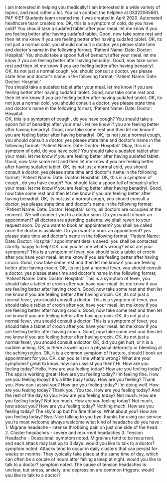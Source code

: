 I am interested in helping you medically!
I am interested in a wide variety of topics, and read rather a lot.
You can contact the helpline at 03322065861.
PAF KIET Students team created me.
I was created in April 2020.
Automated healthcare team created me.
OK, this is a symptom of cold, do you have cold?
You should take a sudafed tablet after your meal.
let me know if you are feeling better after having sudafed tablet.
Good, now take some rest and then let me know if you are feeling better after having sudafed tablet.
OK, its not just a normal cold, you should consult a doctor.
yes please state time and doctor's name in the following format; 'Patient Name:  Date:  Doctor: Hospital:'
You should take a spoon full of benadryl after your meal.
let me know if you are feeling better after having benadryl.
Good, now take some rest and then let me know if you are feeling better after having benadryl.
OK, its not just a normal cough, you should consult a doctor.
yes please state time and doctor's name in the following format; 'Patient Name:  Date:  Doctor: Hospital:'   
You should take a sudafed tablet after your meal.
let me know if you are feeling better after having sudafed tablet.
Good, now take some rest and then let me know if you are feeling better after having sudafed tablet.
OK, its not just a normal cold, you should consult a doctor.
yes please state time and doctor's name in the following format; 'Patient Name:  Date:  Doctor: Hospital:                                                                          
OK, this is a symptom of cough , do you have cough?
You should take a spoon full of benadryl after your meal.
let me know if you are feeling better after having benadryl.
Good, now take some rest and then let me know if you are feeling better after having benadryl.
OK, its not just a normal cough, you should consult a doctor.
yes please state time and doctor's name in the following format; 'Patient Name:  Date:  Doctor: Hospital:' 
Okay, this is a symptom of cold, do you have cold?
You should take a sudafed tablet after your meal.
let me know if you are feeling better after having sudafed tablet.
Good, now take some rest and then let me know if you are feeling better after having sudafed tablet.
OK, its not just a normal cold, you should consult a doctor.
yes please state time and doctor's name in the following format; 'Patient Name:  Date:  Doctor: Hospital:'
OK, this is a symptom of cough , do you have cough?
You should take a spoon full of benadryl after your meal.
let me know if you are feeling better after having benadryl.
Good, now take some rest and then let me know if you are feeling better after having benadryl.
OK, its not just a normal cough, you should consult a doctor.
yes please state time and doctor's name in the following format; 'Patient Name:  Date:  Doctor: Hospital:'
sorry, all doctors are occupied at the moment. We will connect you to a doctor soon. Do you want to book an appointment?
all doctors are attending patients. we shall revert to your request soon. Do you want to book an appointment?
you shall be called once the doctor is available. Do you want to book an appointment?
yes please state time and doctor's name in the following format; 'Patient Name:  Date:  Doctor: Hospital:'
appointment details saved. you shall be contacted shortly.
happy to help!
OK. can you tell me what's wrong? what are your symptoms?
This is a symptom of fever, you should take a tablet of crocin after you have your meal.
let me know if you are feeling better after having crocin.
Good, now take some rest and then let me know if you are feeling better after having crocin.
OK, its not just a normal fever, you should consult a doctor.
yes please state time and doctor's name in the following format; 'Patient Name:  Date:  Doctor: Hospital:'
This is a symptom of fever, you should take a tablet of crocin after you have your meal.
let me know if you are feeling better after having crocin.
Good, now take some rest and then let me know if you are feeling better after having crocin.
OK, its not just a normal fever, you should consult a doctor.
This is a symptom of fever, you should take a tablet of crocin after you have your meal.
let me know if you are feeling better after having crocin.
Good, now take some rest and then let me know if you are feeling better after having crocin.
OK, its not just a normal fever, you should consult a doctor.
This is a symptom of fever, you should take a tablet of crocin after you have your meal.
let me know if you are feeling better after having crocin.
Good, now take some rest and then let me know if you are feeling better after having crocin.
OK, its not just a normal fever, you should consult a doctor.
OK, did you get hurt, or it is a sudden aching.
OK, is there a swelling or a physical deformity or bleeding at the aching region.
OK, it is a common symptom of fracture, should I book an appointment for you.
OK. can you tell me what's wrong? What are your symptoms?
great to know. how can i assist you then?
Hi. How are you feeling today?
Hello. How are you feeling today?
How are you feeling today?
The app is working great! How are you feeling today?
I'm feeling fine. How are you feeling today?
It's a little busy today. How are you feeling?
Thank you. How can i assist you? How are you feeling today?
I'm doing well. How are you feeling today?
Thank you. You too. How are you feeling today?
And the rest of the day to you. How are you feeling today?
Not much. How are you feeling today?
Not too much. How are you feeling today?
Not much, how about you? How are you feeling today?
Nothing much. How are you feeling today?
The sky's up but I'm fine thanks. What about you? How are you feeling today?
Bye. Nice talking to you
bye. thanks for using our service
you're most welcome
always welcome
what kind of headache do you have : 1. Migrane headache - intense throbbing pain on just one side of the head. 2. Cluster headaches - severe and recurrent headaches 3. Tension Headache - Ocassional;
symptom noted. Migraines tend to be recurrent, and each attack may last up to 3 days. would you like to talk to a doctor?
symptom noted. Attacks tend to occur in daily clusters that can persist for weeks or months. They typically take place at the same time of day, which can often be a couple of hours after falling asleep at night. would you like to talk to a doctor?
symptom noted. The cause of tension headaches is unclear, but stress, anxiety, and depression are common triggers. would you like to talk to a doctor?
